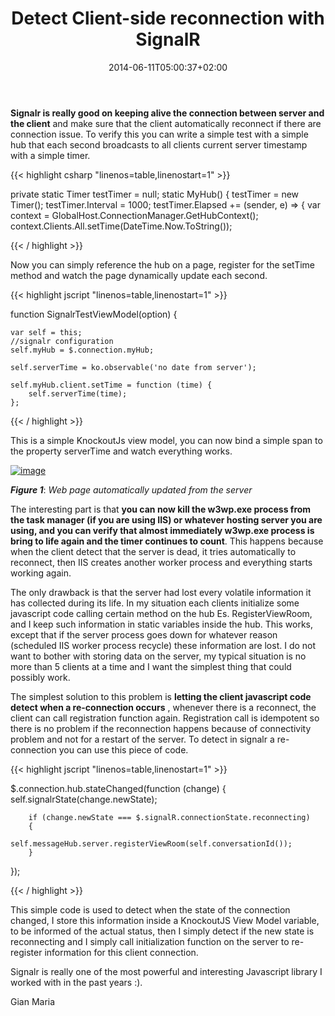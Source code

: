 ﻿---
title: "Detect Client-side reconnection with SignalR"
description: ""
date: 2014-06-11T05:00:37+02:00
draft: false
tags: [signalr]
categories: [NET framework]
---
 **Signalr is really good on keeping alive the connection between server and the client** and make sure that the client automatically reconnect if there are connection issue. To verify this you can write a simple test with a simple hub that each second broadcasts to all clients current server timestamp with a simple timer.

{{< highlight csharp "linenos=table,linenostart=1" >}}


 private static Timer testTimer = null;
 static MyHub()
 {
     testTimer = new Timer();
     testTimer.Interval = 1000;
     testTimer.Elapsed += (sender, e) =&gt;
     {
          var context = GlobalHost.ConnectionManager.GetHubContext();
          context.Clients.All.setTime(DateTime.Now.ToString());

{{< / highlight >}}

Now you can simply reference the hub on a page, register for the setTime method and watch the page dynamically update each second.

{{< highlight jscript "linenos=table,linenostart=1" >}}


function SignalrTestViewModel(option) {

    var self = this;
    //signalr configuration
    self.myHub = $.connection.myHub;

    self.serverTime = ko.observable('no date from server');

    self.myHub.client.setTime = function (time) {
        self.serverTime(time);
    };

{{< / highlight >}}

This is a simple KnockoutJs view model, you can now bind a simple span to the property serverTime and watch everything works.

[![image](https://www.codewrecks.com/blog/wp-content/uploads/2014/06/image_thumb2.png "image")](https://www.codewrecks.com/blog/wp-content/uploads/2014/06/image2.png)

 ***Figure 1***: *Web page automatically updated from the server*

The interesting part is that  **you can now kill the w3wp.exe process from the task manager (if you are using IIS) or whatever hosting server you are using, and you can verify that almost immediately w3wp.exe process is bring to life again and the timer continues to count**. This happens because when the client detect that the server is dead, it tries automatically to reconnect, then IIS creates another worker process and everything starts working again.

The only drawback is that the server had lost every volatile information it has collected during its life. In my situation each clients initialize some javascript code calling certain method on the hub Es. RegisterViewRoom, and I keep such information in static variables inside the hub. This works, except that if the server process goes down for whatever reason (scheduled IIS worker process recycle) these information are lost. I do not want to bother with storing data on the server, my typical situation is no more than 5 clients at a time and I want the simplest thing that could possibly work.

The simplest solution to this problem is  **letting the client javascript code detect when a re-connection occurs** , whenever there is a reconnect, the client can call registration function again. Registration call is idempotent so there is no problem if the reconnection happens because of connectivity problem and not for a restart of the server. To detect in signalr a re-connection you can use this piece of code.

{{< highlight jscript "linenos=table,linenostart=1" >}}


 $.connection.hub.stateChanged(function (change)
    {
        self.signalrState(change.newState);

        if (change.newState === $.signalR.connectionState.reconnecting)
        {
                self.messageHub.server.registerViewRoom(self.conversationId());
        }
  });

{{< / highlight >}}

This simple code is used to detect when the state of the connection changed, I store this information inside a KnockoutJS View Model variable, to be informed of the actual status, then I simply detect if the new state is reconnecting and I simply call initialization function on the server to re-register information for this client connection.

Signalr is really one of the most powerful and interesting Javascript library I worked with in the past years :).

Gian Maria
